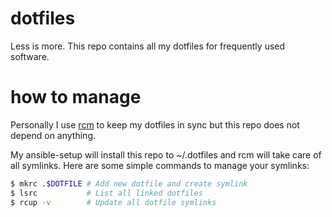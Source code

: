 # dotfiles

Less is more. This repo contains all my dotfiles for frequently used software.

# how to manage

Personally I use [rcm](https://robots.thoughtbot.com/rcm-for-rc-files-in-dotfiles-repos) to keep my dotfiles in sync but this repo does not depend on anything.

My ansible-setup will install this repo to ~/.dotfiles and rcm will take care
of all symlinks. Here are some simple commands to manage your symlinks:

```bash
$ mkrc .$DOTFILE # Add new dotfile and create symlink
$ lsrc           # List all linked dotfiles
$ rcup -v        # Update all dotfile symlinks
```
